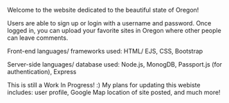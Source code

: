 Welcome to the website dedicated to the beautiful state of Oregon!

Users are able to sign up or login with a username and password. Once logged in, you can upload your favorite sites in 
Oregon where other people can leave comments. 

Front-end languages/ frameworks used:
HTML/ EJS,
CSS,
Bootstrap

Server-side languages/ database used:
Node.js,
MonogDB,
Passport.js (for authentication),
Express

This is still a Work In Progress! :) My plans for updating this webiste includes: user profile, Google Map location of site posted,
and much more!

